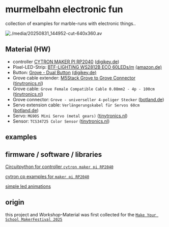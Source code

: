 # murmelbahn electronic fun
collection of examples for marble-runs with electronic things..

![./media/20250831_144952-cut-640x360.av](media/20250831_144952-cut-640x360-30.avif)


## Material (HW)

- controller [CYTRON MAKER PI RP2040](https://github.com/CytronTechnologies/MAKER-PI-RP2040) ([digikey.de](https://www.digikey.de/en/products/detail/cytron-technologies-sdn-bhd/MAKER-PI-RP2040/14557836))
- Pixel-LED-Strip: [BTF-LIGHTING WS2812B ECO 60LEDs/m](https://www.btf-lighting.com/en-intl/products/ws2812b-eco-led-pixel-strip?variant=46553813647586) [(amazon.de)](https://www.amazon.de/dp/B088BDLMH2)
- Button: [Grove - Dual Button](https://www.seeedstudio.com/Grove-Dual-Button-p-4529.html) [(digikey.de)](https://www.digikey.de/en/products/detail/seeed-technology-co-ltd/111020103/12086987)
- Grove cable extender: [M5Stack Grove to Grove Connector](https://shop.m5stack.com/products/connector-grove-to-grove-pin-servo) ([tinytronics.nl](https://www.tinytronics.nl/en/cables-and-connectors/connectors/grove-compatible/m5stack-grove-to-grove-connector-5-pieces))
- Grove cable: `Grove Female Compatible Cable 0.08mm2 - 4p - 100cm` ([tinytronics.nl](https://www.tinytronics.nl/en/cables-and-connectors/cables-and-adapters/grove-compatible/grove-female-compatible-cable-4p-100cm))
- Grove connector: `Grove - universeller 4-poliger Stecker` ([botland.de](https://botland.de/grove-verbindungskabel/13343-grove-universeller-4-poliger-stecker-5904422341664.html))
- Servo extension cable: `Verlängerungskabel für Servos 60cm` ([botland.de](https://botland.de/kabel-fur-servos/648-verlangerungskabel-fur-servos-60cm-5904422329549.html))
- Servo: `MG90S Mini Servo (metal gears)` ([tinytronics.nl](https://www.tinytronics.nl/en/mechanics-and-actuators/motors/servomotors/mg90s-mini-servoc))
- Sensor: `TCS34725 Color Sensor` ([tinytronics.nl](https://www.tinytronics.nl/en/sensors/optical/light-and-color/tcs34725-color-recognition-sensor-module))

## examples

## firmware / software / libraries

[Circuitpython for controller `cytron maker pi RP2040`](https://circuitpython.org/board/cytron_maker_pi_rp2040/)

[cytron cp examples for `maker pi RP2040`](https://github.com/CytronTechnologies/MAKER-PI-RP2040/tree/main/Examples/CircuitPython)

[simple led animations](https://learn.adafruit.com/circuitpython-led-animations/basic-animations)

## origin
this project and *Workshop*-Material was first collected for the [`Make Your School MakerFestival 2025`](https://www.makeyourschool.de/maker-festival/)